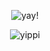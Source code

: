 
<div align="center"> 

![yay!](https://komarev.com/ghpvc/?username=your-DeuteragonistIllusion) 
</div>


<div align="center">

![yippi](https://i.pinimg.com/736x/b1/7e/72/b17e72676c9c524f161043225eb3bb2e.jpg)
</div>

